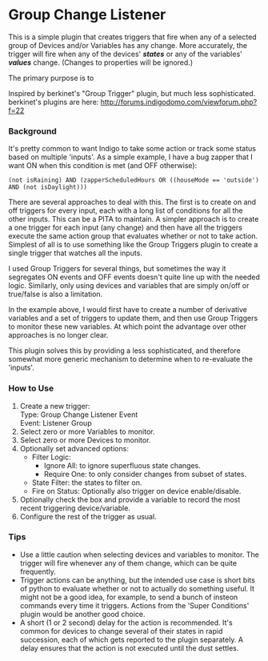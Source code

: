# Group Change Listener

This is a simple plugin that creates triggers that fire when any of a selected group of Devices and/or Variables has any change.  More accurately, the trigger will fire when any of the devices' ***states*** or any of the variables' ***values*** change. (Changes to properties will be ignored.)

The primary purpose is to

Inspired by berkinet's "Group Trigger" plugin, but much less sophisticated.  
berkinet's plugins are here: http://forums.indigodomo.com/viewforum.php?f=22


### Background

It's pretty common to want Indigo to take some action or track some status based on multiple 'inputs'.  As a simple example, I have a bug zapper that I want ON when this condition is met (and OFF otherwise):

`(not isRaining) AND (zapperScheduledHours OR ((houseMode == 'outside') AND (not isDaylight)))`

There are several approaches to deal with this.  The first is to create on and off triggers for every input, each with a long list of conditions for all the other inputs.  This can be a PITA to maintain.  A simpler approach is to create a one trigger for  each input (any change) and then have all the triggers execute the same action group that evaluates whether or not to take action.  Simplest of all is to use something like the Group Triggers plugin to create a single trigger that watches all the inputs.

I used Group Triggers for several things, but sometimes the way it segregates ON events and OFF events doesn't quite line up with the needed logic.  Similarly, only using devices and variables that are simply on/off or true/false is also a limitation.  

In the example above, I would first have to create a number of derivative variables and a set of triggers to update them, and then use Group Triggers to monitor these new variables.  At which point the advantage over other approaches is no longer clear.

This plugin solves this by providing a less sophisticated, and therefore somewhat more generic mechanism to determine when to re-evaluate the 'inputs'.

### How to Use
1. Create a new trigger:  
    Type: Group Change Listener Event  
    Event: Listener Group
2. Select zero or more Variables to monitor.
3. Select zero or more Devices to monitor.
4. Optionally set advanced options:   
    * Filter Logic:  
    	* Ignore All: to ignore superfluous state changes.  
    	* Require One: to only consider changes from subset of states.
    * State Filter: the states to filter on.
    * Fire on Status: Optionally also trigger on device enable/disable.
5. Optionally check the box and provide a variable to record the most recent triggering device/variable.
6. Configure the rest of the trigger as usual.

### Tips
* Use a little caution when selecting devices and variables to monitor.  The trigger will fire whenever any of them change, which can be quite frequently.
* Trigger actions can be anything, but the intended use case is short bits of python to evaluate whether or not to actually do something useful.  It might not be a good idea, for example, to send a bunch of insteon commands every time it triggers. Actions from the 'Super Conditions' plugin would be another good choice.
* A short (1 or 2 second) delay for the action is recommended.  It's common for devices to change several of their states in rapid succession, each of which gets reported to the plugin separately.  A delay ensures that the action is not executed until the dust settles.
